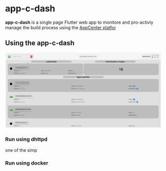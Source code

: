 # app-c-dash
**app-c-dash** is a single page Flutter web app to monitore and pro-activly manage the build process using the [AppCenter platfor](https://appcenter.ms/)
## Using the **app-c-dash**

![app-c-dash view](https://github.com/AdamRussak/app-c-dash/raw/6afca188cf8ee2c5d328c16e77cf88a60ed6d0a7/images/main_screen.png)

### Run using dhttpd
one of the simp

### Run using docker